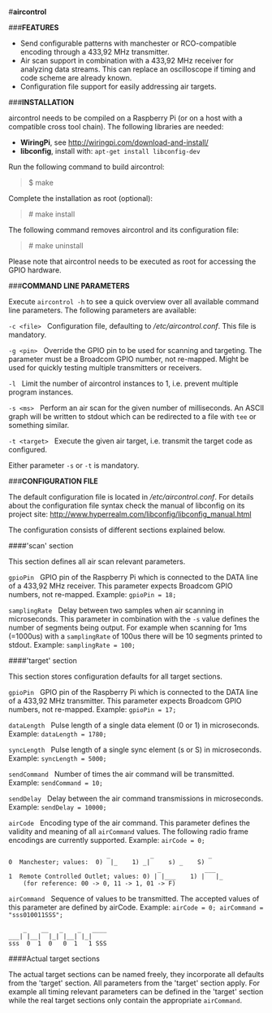 #**aircontrol**

###**FEATURES**

*  Send configurable patterns with manchester or RCO-compatible encoding through a 433,92 MHz transmitter.
* Air scan support in combination with a 433,92 MHz receiver for analyzing data streams. This can replace an oscilloscope if timing and code scheme are already known.
* Configuration file support for easily addressing air targets.


###**INSTALLATION**

aircontrol needs to be compiled on a Raspberry Pi (or on a host with a compatible cross tool chain). The following libraries are needed:

* **WiringPi**, see <http://wiringpi.com/download-and-install/>
* **libconfig**, install with: `apt-get install libconfig-dev`

Run the following command to build aircontrol:
> $ make

Complete the installation as root (optional):
> \# make install

The following command removes aircontrol and its configuration file:
> \# make uninstall

Please note that aircontrol needs to be executed as root for accessing the GPIO
hardware.


###**COMMAND LINE PARAMETERS**

Execute `aircontrol -h` to see a quick overview over all available command line parameters. The following parameters are available:

`-c <file>` &nbsp; Configuration file, defaulting to */etc/aircontrol.conf*. This file is mandatory.

`-g <pin>` &nbsp; Override the GPIO pin to be used for scanning and targeting. The parameter must be a Broadcom GPIO number, not re-mapped. Might be used for quickly testing multiple transmitters or receivers.

`-l` &nbsp; Limit the number of aircontrol instances to 1, i.e. prevent multiple program instances.
        
`-s <ms>` &nbsp; Perform an air scan for the given number of milliseconds. An ASCII graph will be written to stdout which can be redirected to a file with `tee` or something similar.
        
`-t <target>` &nbsp; Execute the given air target, i.e. transmit the target code as configured.

Either parameter `-s` or `-t` is mandatory.


###**CONFIGURATION FILE**

The default configuration file is located in */etc/aircontrol.conf*. For details about the configuration file syntax check the manual of libconfig on its project site: <http://www.hyperrealm.com/libconfig/libconfig_manual.html>

The configuration consists of different sections explained below.

####'scan' section

This section defines all air scan relevant parameters.

`gpioPin` &nbsp; GPIO pin of the Raspberry Pi which is connected to the DATA line of a 433,92 MHz receiver. This parameter expects Broadcom GPIO numbers, not re-mapped. Example: `gpioPin = 18;`

`samplingRate` &nbsp; Delay between two samples when air scanning in microseconds. This parameter in combination with the `-s` value defines the number of segments being output. For example when scanning for 1ms (=1000us) with a `samplingRate` of 100us there will be 10 segments printed to stdout. Example: `samplingRate = 100;`

####'target' section

This section stores configuration defaults for all target sections.

`gpioPin` &nbsp; GPIO pin of the Raspberry Pi which is connected to the DATA line of a 433,92 MHz transmitter. This parameter expects Broadcom GPIO numbers, not re-mapped. Example: `gpioPin = 17;`

`dataLength` &nbsp; Pulse length of a single data element (0 or 1) in microseconds. Example: `dataLength = 1780;`

`syncLength` &nbsp; Pulse length of a single sync element (s or S) in microseconds. Example: `syncLength = 5000;`

`sendCommand` &nbsp; Number of times the air command will be transmitted. Example: `sendCommand = 10;`

`sendDelay` &nbsp; Delay between the air command transmissions in microseconds. Example: `sendDelay = 10000;`

`airCode` &nbsp; Encoding type of the air command. This parameter defines the validity and meaning of all `airCommand` values. The following radio frame encodings are currently supported. Example: `airCode = 0;`

                               _           _               _ 
    0  Manchester; values:  0)  |_    1) _|     s) _    S)
                                             _            ___
    1  Remote Controlled Outlet; values: 0) | |___    1) |   |_
        (for reference: 00 -> 0, 11 -> 1, 01 -> F)
    

`airCommand` &nbsp; Sequence of values to be transmitted. The accepted values of this parameter are defined by airCode. Example: `airCode = 0; airCommand = "sss010011SSS";`

        _    __   _    _   ____
    ___| |__|  |_| |__| |_| 
    sss  0  1  0   0  1   1 SSS

####Actual target sections

The actual target sections can be named freely, they incorporate all defaults from the 'target' section. All parameters from the 'target' section apply. For example all timing relevant parameters can be defined in the 'target' section while the real target sections only contain the appropriate `airCommand`.
